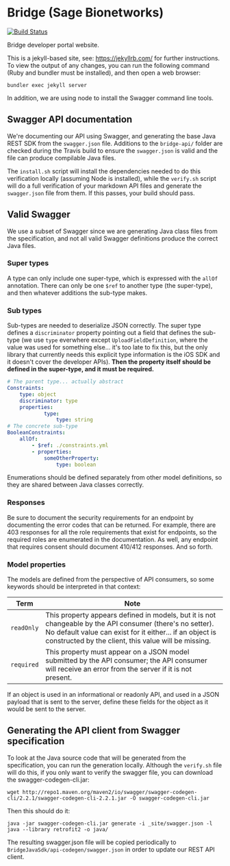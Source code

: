 Bridge (Sage Bionetworks)
=========================================

[![Build Status](https://travis-ci.org/Sage-Bionetworks/BridgeDocs.svg?branch=release)](https://travis-ci.org/Sage-Bionetworks/BridgeDocs)

Bridge developer portal website.

This is a jekyll-based site, see: https://jekyllrb.com/ for further instructions. To view the output of any changes, you can run the following command (Ruby and bundler must be installed), and then open a web browser:

```
bundler exec jekyll server
```

In addition, we are using node to install the Swagger command line tools.

## Swagger API documentation

We're documenting our API using Swagger, and generating the base Java REST SDK from the `swagger.json` file. Additions to the `bridge-api/` folder are checked during the Travis build to ensure the `swagger.json` is valid and the file can produce compilable Java files.

The `install.sh` script will install the dependencies needed to do this verification locally (assuming Node is installed), while the `verify.sh` script will do a full verification of your markdown API files and generate the `swagger.json` file from them. If this passes, your build should pass.

## Valid Swagger

We use a subset of Swagger since we are generating Java class files from the specification, and not all valid Swagger definitions produce the correct Java files.

### Super types

A type can only include one super-type, which is expressed with the `allOf` annotation. There can only be one `$ref` to another type (the super-type), and then whatever additions the sub-type makes.

### Sub types

Sub-types are needed to deserialize JSON correctly. The super type defines a `discriminator` property pointing out a field that defines the sub-type (we use `type` everwhere except `UploadFieldDefinition`, where the value was used for something else... it's too late to fix this, but the only library that currently needs this explicit type information is the iOS SDK and it doesn't cover the developer APIs). **Then the property itself should be defined in the super-type, and it must be required.**

```yml
# The parent type... actually abstract
Constraints:
    type: object
    discriminator: type
    properties:
            type:
                type: string
# The concrete sub-type
BooleanConstraints:
    allOf:
        - $ref: ./constraints.yml
        - properties:
            someOtherProperty:
                type: boolean
```

Enumerations should be defined separately from other model definitions, so they are shared between Java classes correctly.

### Responses

Be sure to document the security requirements for an endpoint by documenting the error codes 
that can be returned. For example, there are 403 responses for all the role requirements 
that exist for endpoints, so the required roles are enumerated in the documentation. As 
well, any endpoint that requires consent should document 410/412 responses. And so forth.

### Model properties

The models are defined from the perspective of API consumers, so some keywords should be interpreted in that context:

|Term|Note|
|---|---|
|`readOnly`|This property appears defined in models, but it is not changeable by the API consumer (there's no setter). No default value can exist for it either... if an object is constructed by the client, this value will be missing.|
|`required`|This property must appear on a JSON model submitted by the API consumer; the API consumer will receive an error from the server if it is not present.|

If an object is used in an informational or readonly API, and used in a JSON payload that is sent to the server, define these fields for the object as it would be sent to the server.

## Generating the API client from Swagger specification

To look at the Java source code that will be generated from the specification, you can run the generation locally. Although the `verify.sh` file will do this, if you only want to verify the swagger file, you can download the swagger-codegen-cli.jar:

    wget http://repo1.maven.org/maven2/io/swagger/swagger-codegen-cli/2.2.1/swagger-codegen-cli-2.2.1.jar -O swagger-codegen-cli.jar

Then this should do it:

    java -jar swagger-codegen-cli.jar generate -i _site/swagger.json -l java --library retrofit2 -o java/

The resulting swagger.json file will be copied periodically to `BridgeJavaSdk/api-codegen/swagger.json` in order to update our REST API client.